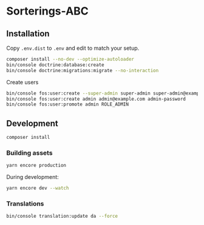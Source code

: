 # Sorterings-ABC

## Installation

Copy `.env.dist` to `.env` and edit to match your setup.

```sh
composer install --no-dev --optimize-autoloader
bin/console doctrine:database:create
bin/console doctrine:migrations:migrate --no-interaction
```

Create users

```sh
bin/console fos:user:create --super-admin super-admin super-admin@example.com super-admin-password
bin/console fos:user:create admin admin@example.com admin-password
bin/console fos:user:promote admin ROLE_ADMIN
```

## Development

```sh
composer install
```

### Building assets

```sh
yarn encore production
```

During development:

```sh
yarn encore dev --watch
```

### Translations

```sh
bin/console translation:update da --force
```

